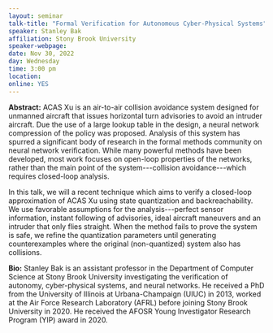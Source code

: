 ```yaml
---
layout: seminar
talk-title: "Formal Verification for Autonomous Cyber-Physical Systems"
speaker: Stanley Bak
affiliation: Stony Brook University
speaker-webpage: 
date: Nov 30, 2022
day: Wednesday
time: 3:00 pm
location: 
online: YES
---
```


**Abstract:**
ACAS Xu is an air-to-air collision avoidance system designed for unmanned aircraft that issues horizontal turn advisories to avoid an intruder aircraft. Due the use of a large lookup table in the design, a neural network compression of the policy was proposed. Analysis of this system has spurred a significant body of research in the formal methods community on neural network verification. While many powerful methods have been developed, most work focuses on open-loop properties of the networks, rather than the main point of the system---collision avoidance---which requires closed-loop analysis.

In this talk, we will a recent technique which aims to verify a closed-loop approximation of ACAS Xu using state quantization and backreachability. We use favorable assumptions for the analysis---perfect sensor information, instant following of advisories, ideal aircraft maneuvers and an intruder that only flies straight. When the method fails to prove the system is safe, we refine the quantization parameters until generating counterexamples where the original (non-quantized) system also has collisions.

**Bio:**
Stanley Bak is an assistant professor in the Department of Computer Science at Stony Brook University investigating the verification of autonomy, cyber-physical systems, and neural networks. He received a PhD from the University of Illinois at Urbana-Champaign (UIUC) in 2013, worked at the Air Force Research Laboratory (AFRL) before joining Stony Brook University in 2020. He received the AFOSR Young Investigator Research Program (YIP) award in 2020.


